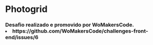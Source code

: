 # Photogrid

<h3>Desafio realizado e promovido por WoMakersCode.

<li>https://github.com/WoMakersCode/challenges-front-end/issues/6</li>
